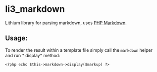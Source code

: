 # li3_markdown
Lithium library for parsing markdown, uses [PHP Markdown](http://michelf.com/projects/php-markdown/).

## Usage:
To render the result within a template file simply call the `markdown` helper and run * display* method:

    <?php echo $this->markdown->display($markup) ?>